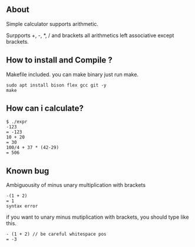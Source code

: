 ## About

Simple calculator supports arithmetic.

Surpports +, -, *, / and brackets
all arithmetics left associative except brackets.

## How to install and Compile ?

Makefile included. you can make binary just run make.
```
sudo apt install bison flex gcc git -y
make
```
## How can i calculate?

```
$ ./expr
-123
= -123
10 + 20
= 30
100/4 + 37 * (42-29)
= 506
```

## Known bug

Ambiguousity of minus unary multiplication with brackets

```
-(1 + 2)
= 1
syntax error
```

if you want to unary minus mutiplication with brackets, you should type like this.
```
- (1 + 2) // be careful whitespace pos
= -3
```

